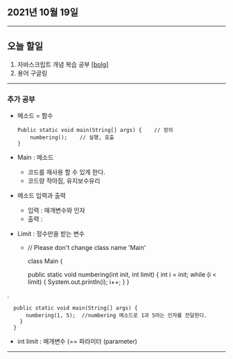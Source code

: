 
2021년 10월 19일
---

---

오늘 할일
----

1. 자바스크립트 개념 복습 공부 [[bolg]](https://blog.naver.com/gggyn12/222539202439)
2. 용어 구글링

---

### 추가 공부

+ 메소드 = 함수
  
  
  
      Public static void main(String[] args) {    // 정의
          numbering();    // 실행, 호출
      }
    

+ Main :  메소드
  + 코드를 재사용 할 수 있게 한다.
  + 코드량 작아짐, 유지보수유리

+ 메소드 입력과 출력
  + 입력 : 매개변수와 인자
  + 출력 :

+ Limit : 정수만을 받는 변수
  + //  Please don't change class name 'Main'
  
  
  
    class Main {
    
      public static void numbering(int init, int limit) {
        int i = init;
        while (i < limit) {
            System.out.println(i);
            i++;
          }
    }

.

  
  
      public static void main(String[] args) {
          numbering(1, 5);  //numbering 메소드로 1과 5라는 인자를 전달한다.
        }
      }

+ int limit : 매개변수 (== 파라미터 (parameter)


---